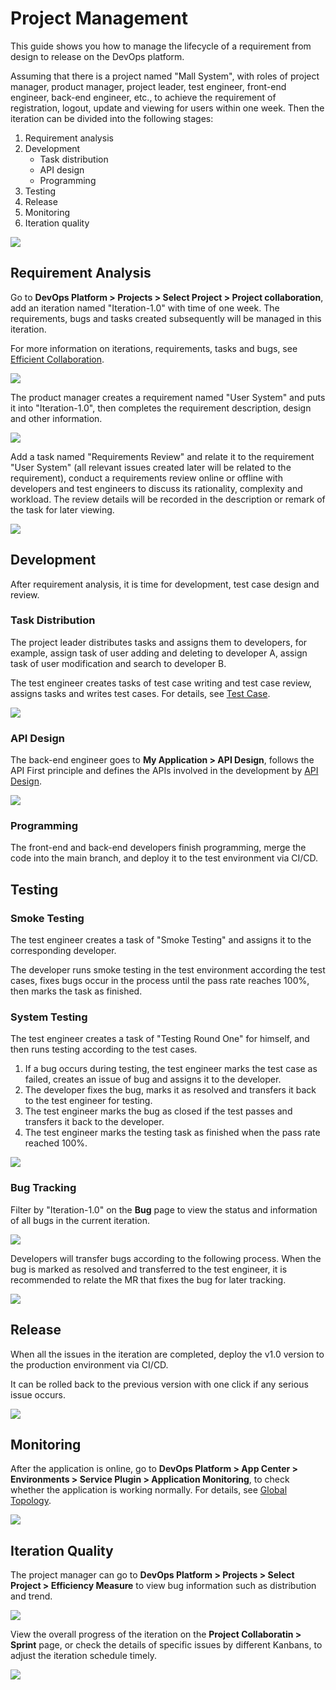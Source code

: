 # Project Management
This guide shows you how to manage the lifecycle of a requirement from design to release on the DevOps platform.

Assuming that there is a project named "Mall System", with roles of project manager, product manager, project leader, test engineer, front-end engineer, back-end engineer, etc., to achieve the requirement of registration, logout, update and viewing for users within one week. Then the iteration can be divided into the following stages:
1. Requirement analysis
2. Development
   * Task distribution
   * API design
   * Programming
3. Testing
4. Release
5. Monitoring
6. Iteration quality

![](http://terminus-paas.oss-cn-hangzhou.aliyuncs.com/paas-doc/2022/02/17/d137fab5-d250-430e-a185-6c303bb2e9f4.png)

## Requirement Analysis
Go to **DevOps Platform > Projects > Select Project > Project collaboration**, add an iteration named "Iteration-1.0" with time of one week. The requirements, bugs and tasks created subsequently will be managed in this iteration.

For more information on iterations, requirements, tasks and bugs, see [Efficient Collaboration](../concepts/agile-info.md).

![](http://terminus-paas.oss-cn-hangzhou.aliyuncs.com/paas-doc/2022/02/17/ff18a20a-c658-432b-b06d-dcfffab3856e.png)

The product manager creates a requirement named "User System" and puts it into "Iteration-1.0", then completes the requirement description, design and other information.

![](http://terminus-paas.oss-cn-hangzhou.aliyuncs.com/paas-doc/2022/02/17/7b377ea6-2f8f-4eba-8f9a-60414f141933.png)

Add a task named "Requirements Review" and relate it to the requirement "User System" (all relevant issues created later will be related to the requirement), conduct a requirements review online or offline with developers and test engineers to discuss its rationality, complexity and workload. The review details will be recorded in the description or remark of the task for later viewing.

![](http://terminus-paas.oss-cn-hangzhou.aliyuncs.com/paas-doc/2022/02/17/df1b33f4-ac51-4def-8f28-54137b024943.png)

## Development
After requirement analysis, it is time for development, test case design and review.

### Task Distribution
The project leader distributes tasks and assigns them to developers, for example, assign task of user adding and deleting to developer A, assign task of user modification and search to developer B.

The test engineer creates tasks of test case writing and test case review, assigns tasks and writes test cases. For details, see [Test Case](../best-practices/manual-test.md#test-case).

![](http://terminus-paas.oss-cn-hangzhou.aliyuncs.com/paas-doc/2022/02/17/916fb132-1260-4bdc-b87c-74cf11e58f87.png)

### API Design
The back-end engineer goes to **My Application > API Design**, follows the API First principle and defines the APIs involved in the development by [API Design](../guides/api/api-design.md).

![](http://terminus-paas.oss-cn-hangzhou.aliyuncs.com/paas-doc/2022/02/17/7c3cb460-c0e5-43e8-8a38-0126beadef09.png)

### Programming
The front-end and back-end developers finish programming, merge the code into the main branch, and deploy it to the test environment via CI/CD.

## Testing

### Smoke Testing
The test engineer creates a task of "Smoke Testing" and assigns it to the corresponding developer.

The developer runs smoke testing in the test environment according the test cases, fixes bugs occur in the process until the pass rate reaches 100%, then marks the task as finished.

### System Testing
The test engineer creates a task of "Testing Round One" for himself, and then runs testing according to the test cases.

1. If a bug occurs during testing, the test engineer marks the test case as failed, creates an issue of bug and assigns it to the developer.
2. The developer fixes the bug, marks it as resolved and transfers it back to the test engineer for testing.
3. The test engineer marks the bug as closed if the test passes and transfers it back to the developer.
4. The test engineer marks the testing task as finished when the pass rate reached 100%.

![](http://terminus-paas.oss-cn-hangzhou.aliyuncs.com/paas-doc/2022/02/17/78ed7733-463b-483c-8c23-5df64f35c6fd.png)

### Bug Tracking
Filter by "Iteration-1.0" on the **Bug** page to view the status and information of all bugs in the current iteration.

![](http://terminus-paas.oss-cn-hangzhou.aliyuncs.com/paas-doc/2022/02/17/ec4e4024-a588-4c4d-b898-e0a7cea2bdfa.png)

Developers will transfer bugs according to the following process. When the bug is marked as resolved and transferred to the test engineer, it is recommended to relate the MR that fixes the bug for later tracking.

![](http://terminus-paas.oss-cn-hangzhou.aliyuncs.com/paas-doc/2022/02/17/4d1bdd8b-527a-43f8-a592-78f1e3fe272a.png)

## Release
When all the issues in the iteration are completed, deploy the v1.0 version to the production environment via CI/CD.

It can be rolled back to the previous version with one click if any serious issue occurs.

![](http://terminus-paas.oss-cn-hangzhou.aliyuncs.com/paas-doc/2022/02/17/abb0b023-2c20-4ba6-8fd5-8db8b788d77d.png)

## Monitoring
After the application is online, go to **DevOps Platform > App Center > Environments > Service Plugin > Application Monitoring**, to check whether the application is working normally. For details, see [Global Topology](../../msp/guides/apm/topology.md).

![](http://terminus-paas.oss-cn-hangzhou.aliyuncs.com/paas-doc/2022/02/17/16bc0912-0fff-4dbe-b71d-af0205d7bcd6.png)


## Iteration Quality
The project manager can go to **DevOps Platform > Projects > Select Project > Efficiency Measure** to view bug information such as distribution and trend.

![](http://terminus-paas.oss-cn-hangzhou.aliyuncs.com/paas-doc/2022/02/17/dae969ff-9a38-4387-a4af-4c7ac4b2f475.png)

View the overall progress of the iteration on the **Project Collaboratin > Sprint** page, or check the details of specific issues by different Kanbans, to adjust the iteration schedule timely.

![](http://terminus-paas.oss-cn-hangzhou.aliyuncs.com/paas-doc/2022/02/17/d86e1ce1-cc83-4eeb-9c8e-8160f2149b03.png)

